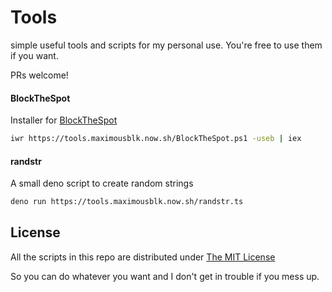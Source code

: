 # Tools

simple useful tools and scripts for my personal use. You're free to use them if you want.

PRs welcome!

#### BlockTheSpot

Installer for [BlockTheSpot](https://github.com/mrpond/BlockTheSpot/)

```sh
iwr https://tools.maximousblk.now.sh/BlockTheSpot.ps1 -useb | iex
```

#### randstr

A small deno script to create random strings

```sh
deno run https://tools.maximousblk.now.sh/randstr.ts
```

## License

All the scripts in this repo are distributed under [The MIT License](LICENSE)

So you can do whatever you want and I don't get in trouble if you mess up.
